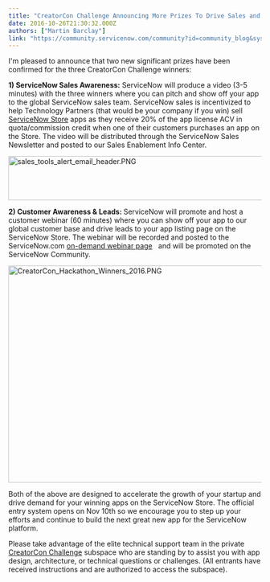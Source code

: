 ```yaml
---
title: "CreatorCon Challenge Announcing More Prizes To Drive Sales and Customer Awareness"
date: 2016-10-26T21:30:32.000Z
authors: ["Martin Barclay"]
link: "https://community.servicenow.com/community?id=community_blog&sys_id=269caee1dbd0dbc01dcaf3231f96193b"
---
```

<p>I'm pleased to announce that two new significant prizes have been confirmed for the three CreatorCon Challenge winners:</p><p></p><p><strong>1) ServiceNow Sales Awareness:</strong> ServiceNow will produce a video (3-5 minutes) with the three winners where you can pitch and show off your app to the global ServiceNow sales team. ServiceNow sales is incentivized to help Technology Partners (that would be your company if you win) sell <a title="tore.servicenow.com/" href="https://store.servicenow.com/">ServiceNow Store</a> apps as they receive 20% of the app license ACV in quota/commission credit when one of their customers purchases an app on the Store. The video will be distributed through the ServiceNow Sales Newsletter and posted to our Sales Enablement Info Center.</p><p></p><p><img   alt="sales_tools_alert_email_header.PNG" class="image-2 jive-image" src="846d8182db1897049c9ffb651f961907.iix" style="width: 620px; height: 88px; display: block; margin-left: auto; margin-right: auto;"/></p><p></p><p><strong>2) Customer Awareness &amp; Leads: </strong>ServiceNow will promote and host a customer webinar (60 minutes) where you can show off your app to our global customer base and drive leads to your app listing page on the ServiceNow Store. The webinar will be recorded and posted to the ServiceNow.com <a title="w.servicenow.com/resources.html#contentPar_listresources_start=0&contentPar_listresources_max=40&filterThreeTags=servicenow%253Aarticle-types%2540%2540webinar" href="http://www.servicenow.com/resources.html#contentPar_listresources_start=0&amp;contentPar_listresources_max=40&amp;filterThreeTags=servicenow%253Aarticle-types%2540%2540webinar">on-demand webinar page</a>   and will be promoted on the ServiceNow Community.</p><p></p><p><img   alt="CreatorCon_Hackathon_Winners_2016.PNG" class="image-1 jive-image" height="432" src="c62923b9dbd41fc068c1fb651f9619cb.iix" style="display: block; margin-left: auto; margin-right: auto; height: 432px; width: 767.45px;" width="767"/></p><p></p><p>Both of the above are designed to accelerate the growth of your startup and drive demand for your winning apps on the ServiceNow Store. The official entry system opens on Nov 10th so we encourage you to step up your efforts and continue to build the next great new app for the ServiceNow platform.</p><p></p><p>Please take advantage of the elite technical support team in the private <a title="CreatorCon Challenge" __default_attr="2354" __jive_macro_name="community" class="jive_macro_community jive_macro" data-orig-content="CreatorCon Challenge" data-renderedposition="1460_8_263_37" href="undefined2354">CreatorCon Challenge</a> subspace who are standing by to assist you with app design, architecture, or technical questions or challenges. (All entrants have received instructions and are authorized to access the subspace).</p>